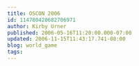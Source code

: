 ```yaml
---
title: OSCON 2006
id: 114780420682706971
author: Kirby Urner
published: 2006-05-16T11:20:00.000-07:00
updated: 2006-11-15T11:43:17.741-08:00
blog: world_game
tags: 
---
```


